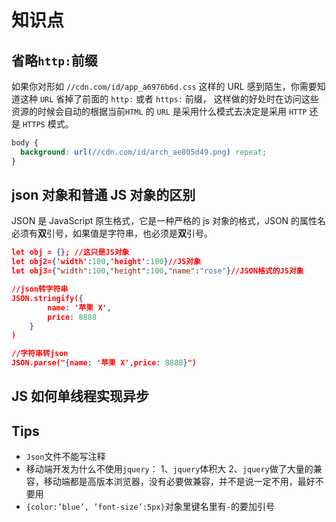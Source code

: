 # 知识点

## 省略`http:`前缀

如果你对形如 `//cdn.com/id/app_a6976b6d.css` 这样的 URL 感到陌生，你需要知道这种 `URL` 省掉了前面的 `http:` 或者 `https:` 前缀， 这样做的好处时在访问这些资源的时候会自动的根据当前`HTML` 的 `URL` 是采用什么模式去决定是采用 `HTTP` 还是 `HTTPS` 模式。

```css
body {
  background: url(//cdn.com/id/arch_ae805d49.png) repeat;
}
```

## json 对象和普通 JS 对象的区别

JSON 是 JavaScript 原生格式，它是一种严格的 js 对象的格式，JSON 的属性名必须有**双**引号，如果值是字符串，也必须是**双**引号。

```json
let obj = {}; //这只是JS对象
let obj2={'width':100,'height':100}//JS对象
let obj3={"width":100,"height":100,"name":"rose"}//JSON格式的JS对象

//json转字符串
JSON.stringify({
        name: '苹果 X',
        price: 8888
    }
)

//字符串转json
JSON.parse("{name: '苹果 X',price: 8888}")
```

## JS 如何单线程实现异步

## Tips

- `Json`文件不能写注释
- 移动端开发为什么不使用`jquery`：
  1、`jquery`体积大
  2、`jquery`做了大量的兼容，移动端都是高版本浏览器，没有必要做兼容，并不是说一定不用，最好不要用
- `{color:’blue’, ’font-size’:5px}`对象里键名里有`-`的要加引号
